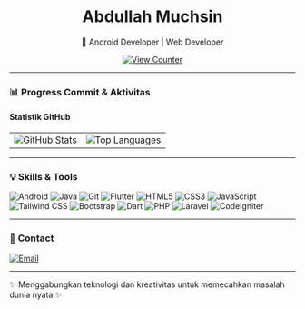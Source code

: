 <!-- Header -->
<div align="center">
<!--   <img src="https://via.placeholder.com/150/007ACC/FFFFFF?text=AM" alt="Avatar" width="150"/> -->
  <h1>Abdullah Muchsin</h1>
  <p>📱 Android Developer | Web Developer </p>
  <a href="https://github.com/AbdullahMuchsin">
    <img src="https://komarev.com/ghpvc/?username=AbdullahMuchsin&label=Profile%20Views&color=007ACC&style=flat" alt="View Counter"/>
  </a>
</div>

---

### 📊 **Progress Commit & Aktivitas**

#### **Statistik GitHub**
<table>
  <tr>
    <td>
      <img src="https://github-readme-stats.vercel.app/api?username=AbdullahMuchsin&show_icons=true&theme=radical&include_all_commits=true" alt="GitHub Stats"/>
    </td>
    <td>
      <img src="https://github-readme-stats.vercel.app/api/top-langs/?username=AbdullahMuchsin&layout=compact&theme=radical" alt="Top Languages"/>
    </td>
  </tr>
</table>

---

### 💡 **Skills & Tools**  
<div>
  <img src="https://img.shields.io/badge/Android-3DDC84?style=for-the-badge&logo=android&logoColor=white" alt="Android"/>
  <img src="https://img.shields.io/badge/Java-ED8B00?style=for-the-badge&logo=java&logoColor=white" alt="Java"/>
  <img src="https://img.shields.io/badge/Git-F05032?style=for-the-badge&logo=git&logoColor=white" alt="Git"/>
  <img src="https://img.shields.io/badge/Flutter-02569B?style=for-the-badge&logo=flutter&logoColor=white" alt="Flutter"/>
  <img src="https://img.shields.io/badge/HTML5-E34F26?style=for-the-badge&logo=html5&logoColor=white" alt="HTML5"/>
  <img src="https://img.shields.io/badge/CSS3-1572B6?style=for-the-badge&logo=css3&logoColor=white" alt="CSS3"/>
  <img src="https://img.shields.io/badge/JavaScript-F7DF1E?style=for-the-badge&logo=javascript&logoColor=black" alt="JavaScript"/>
  <img src="https://img.shields.io/badge/Tailwind_CSS-38B2AC?style=for-the-badge&logo=tailwind-css&logoColor=white" alt="Tailwind CSS"/>
  <img src="https://img.shields.io/badge/Bootstrap-7952B3?style=for-the-badge&logo=bootstrap&logoColor=white" alt="Bootstrap"/>
  <img src="https://img.shields.io/badge/Dart-0175C2?style=for-the-badge&logo=dart&logoColor=white" alt="Dart"/>
  <img src="https://img.shields.io/badge/PHP-777BB4?style=for-the-badge&logo=php&logoColor=white" alt="PHP"/>
  <img src="https://img.shields.io/badge/Laravel-FF2D20?style=for-the-badge&logo=laravel&logoColor=white" alt="Laravel"/>
  <img src="https://img.shields.io/badge/CodeIgniter-EE4323?style=for-the-badge&logo=codeigniter&logoColor=white" alt="CodeIgniter"/>
</div>

---

### 📧 **Contact**  
<div>
  <a href="mailto:abdullahmuchsin@example.com">
    <img src="https://img.shields.io/badge/Email-007ACC?style=for-the-badge&logo=gmail&logoColor=white" alt="Email"/>
  </a>
</div>

---

<footer>
  <p>✨ Menggabungkan teknologi dan kreativitas untuk memecahkan masalah dunia nyata ✨</p>
</footer>
